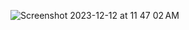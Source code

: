 ![Screenshot 2023-12-12 at 11 47 02 AM](https://github.com/taisramorim/JOURNEY60/assets/142619300/4c4b77ef-59f8-412e-aa50-a912843dc2dd)
